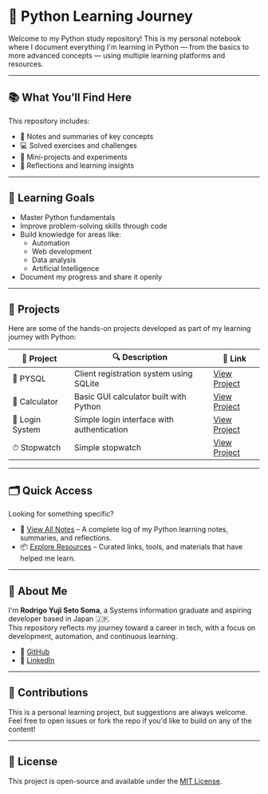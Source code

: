 
# 🐍 Python Learning Journey

Welcome to my Python study repository!
This is my personal notebook where I document everything I'm learning in Python — from the basics to more advanced concepts — using multiple learning platforms and resources.

---

## 📚 What You’ll Find Here

This repository includes:

- 📘 Notes and summaries of key concepts  
- 💻 Solved exercises and challenges  
- 🧪 Mini-projects and experiments  
- 🧠 Reflections and learning insights

---

## 🧠 Learning Goals

- Master Python fundamentals
- Improve problem-solving skills through code
- Build knowledge for areas like:
  - Automation
  - Web development
  - Data analysis
  - Artificial Intelligence
- Document my progress and share it openly

---

## 🧰 Projects

Here are some of the hands-on projects developed as part of my learning journey with Python:

| 💼 Project         | 🔍 Description                                  | 🔗 Link |
|-------------------|--------------------------------------------------|--------|
| 📇 PYSQL           | Client registration system using SQLite         | [View Project](https://github.com/YujiSeto/Python-Learning-Journey/tree/main/projects/PYSQL) |
| 🧮 Calculator      | Basic GUI calculator built with Python          | [View Project](https://github.com/YujiSeto/Python-Learning-Journey/tree/main/projects/Calculadora) |
| 🔐 Login System    | Simple login interface with authentication      | [View Project](https://github.com/YujiSeto/Python-Learning-Journey/tree/main/projects/Login) |
| ⏱ Stopwatch        | Simple stopwatch                                | [View Project](https://github.com/YujiSeto/Python-Learning-Journey/tree/main/projects/Cronometro) |

---

## 🗂️ Quick Access

Looking for something specific?

- 📝 [View All Notes](./notes/NOTES.md) – A complete log of my Python learning notes, summaries, and reflections.  
- 📦 [Explore Resources](./resources/RESOURCES.md) – Curated links, tools, and materials that have helped me learn.

---

## 👤 About Me

I'm **Rodrigo Yuji Seto Soma**, a Systems Information graduate and aspiring developer based in Japan 🇯🇵.  
This repository reflects my journey toward a career in tech, with a focus on development, automation, and continuous learning.

- 🔗 [GitHub](https://github.com/YujiSeto)  
- 💼 [LinkedIn](https://www.linkedin.com/in/yujiseto/)  

---

## 🤝 Contributions

This is a personal learning project, but suggestions are always welcome.  
Feel free to open issues or fork the repo if you'd like to build on any of the content!

---

## 📝 License

This project is open-source and available under the [MIT License](LICENSE).
